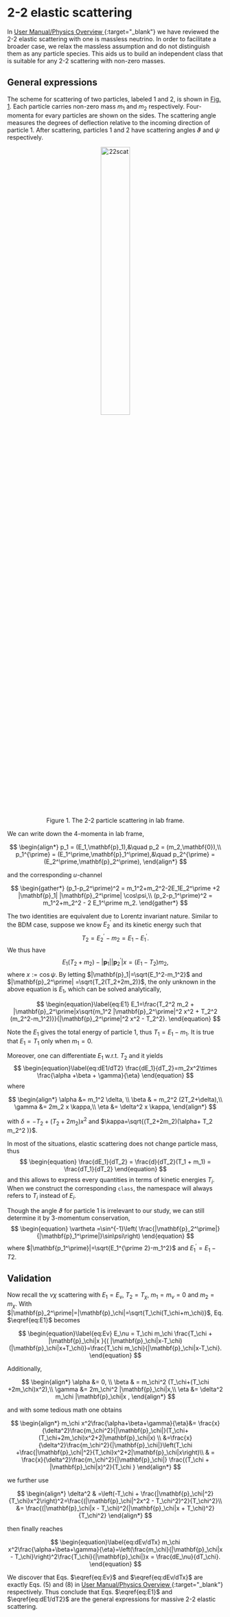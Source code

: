 <script>
window.MathJax = {
  tex: {
    tags: "ams"  // Auto-numbering, AMS based
  }
};
</script>

# 2-2 elastic scattering

In [User Manual/Physics Overview <i class="fa-regular fa-bookmark"></i>](../../manual/overview.md#particle-kinematics){:target="_blank"} we have reviewed the 2-2 elastic scattering with one is massless neutrino.
In order to facilitate a broader case, we relax the massless assumption and do not distinguish them as any particle species.
This aids us to build an independent class that is suitable for any 2-2 scattering with non-zero masses.

## General expressions

The scheme for scattering of two particles, labeled 1 and 2, is shown in [Fig. 1](#22scat). Each particle carries non-zero mass $m_1$ and $m_2$ respectively.
Four-momenta for evary particles are shown on the sides. The scattering angle measures the degrees of deflection relative to the incoming direction of particle 1.
After scattering, particles 1 and 2 have scattering angles $\vartheta$ and $\psi$ respectively. 

<figure id="22scat">
<center><img src="../../../figs/22scat.svg" alt="22scat" style="width: 40%;">
<figcaption>Figure 1. The 2-2 particle scattering in lab frame.
</figure>

<!-- We can write down the 4-momenta in c.m. frame

$$
\begin{align*}
p_1^c &= (E_1^c,\mathbf{p}),\\
p_2^c &= (E_2^c,-\mathbf{p}),\\
p_1^{c\prime} &= (E_1^c,\mathbf{p}^\prime),\\
p_2^{c\prime} &= (E_2^c,-\mathbf{p}^\prime).\\
\end{align*}
$$

The energies do not change due to elastic scattering only deflects momenta directions.
We also have the following relations in c.m. frame [[1](#bib_ConceptQFT)],

$$
\begin{align}
E_1^c &=\frac{1}{2\sqrt{s}}(s+m_1^2-m_2^2)=E_1^{c\prime},\\
E_2^c &=\frac{1}{2\sqrt{s}}(s+m_2^2-m_1^2)=E_2^{c\prime},\\
|\mathbf{p}| & =\frac{1}{2\sqrt{s}} \lambda^{1/2}(s,m_1^2,m_2^2)=|\mathbf{p}^\prime|,
\end{align}
$$

where
$$
\begin{equation}
\lambda(x,y,z)= x^2+y^2+z^2-2(xy+yz+xz)
\end{equation}
$$
is the K&auml;llen lambda function.
 -->

We can write down the 4-momenta in lab frame,

$$
\begin{align*}
p_1 = (E_1,\mathbf{p}_1),&\quad p_2 = (m_2,\mathbf{0}),\\
p_1^{\prime} = (E_1^\prime,\mathbf{p}_1^\prime),&\quad p_2^{\prime} = (E_2^\prime,\mathbf{p}_2^\prime),
\end{align*}
$$

<!-- and the following identities [[1](#bib_ConceptQFT)],

$$
\begin{align}
E_1 &=\frac{1}{2m_2}(s-m_1^2-m_2^2),\\
E_1^\prime &=\frac{1}{2m_2}(m_1^2+m_2^2-u),\\
E_2^\prime &=\frac{1}{2m_2}(2m_2^2-t),
\end{align}
$$

where $s$, $t$ and $u$ are the Mandelstam variables and statisfy
$$
\begin{equation}\label{eq:Man_relation}
s+t+u = 2(m_1^2+m_2^2).
\end{equation}
$$ -->

and the corresponding $u$-channel 

$$
\begin{gather*}
(p_1-p_2^\prime)^2 = m_1^2+m_2^2-2E_1E_2^\prime +2 |\mathbf{p}_1| |\mathbf{p}_2^\prime| \cos\psi,\\
(p_2-p_1^\prime)^2 = m_1^2+m_2^2 - 2 E_1^\prime m_2.
\end{gather*}
$$

The two identities are equivalent due to Lorentz invariant nature.
Similar to the BDM case, suppose we know $E_2^\prime$ and its kinetic energy such that
$$
T_2 = E^\prime_2 - m_2 = E_1 - E_1^\prime.
$$
We thus have 
$$
\begin{equation}
E_1 (T_2+m_2) -|\mathbf{p}_1||\mathbf{p}_2^\prime| x = (E_1-T_2)m_2,
\end{equation}
$$
where $x:= \cos\psi$. By letting $|\mathbf{p}_1|=\sqrt{E_1^2-m_1^2}$ and $|\mathbf{p}_2^\prime| =\sqrt{T_2(T_2+2m_2)}$, the only unknown in the above equation is $E_1$, which can be solved analytically,

$$
\begin{equation}\label{eq:E1}
E_1=\frac{T_2^2 m_2 + |\mathbf{p}_2^\prime|x\sqrt{m_1^2 |\mathbf{p}_2^\prime|^2 x^2 + T_2^2 (m_2^2-m_1^2)}}{|\mathbf{p}_2^\prime|^2 x^2 - T_2^2}.
\end{equation}
$$

Note the $E_1$ gives the total energy of particle 1, thus $T_1=E_1 - m_1$. It is true that $E_1 = T_1$ only when $m_1=0$.


Moreover, one can differentiate $E_1$ w.r.t. $T_2$ and it yields
$$
\begin{equation}\label{eq:dE1/dT2}
\frac{dE_1}{dT_2}=m_2x^2\times \frac{\alpha +\beta + \gamma}{\eta}
\end{equation}
$$
where

$$
\begin{align*}
\alpha &= m_1^2 \delta, \\
\beta & = m_2^2 (2T_2+\delta),\\
\gamma &= 2m_2 x \kappa,\\
\eta &= \delta^2  x \kappa,
\end{align*}
$$

with $\delta=-T_2 + (T_2 + 2m_2)x^2$ and $\kappa=\sqrt{(T_2+2m_2)(\alpha+ T_2 m_2^2 )}$.

In most of the situations, elastic scattering does not change particle mass, thus
$$
\begin{equation}
\frac{dE_1}{dT_2} = \frac{d}{dT_2}(T_1 + m_1) = \frac{dT_1}{dT_2}
\end{equation}
$$
and this allows to express every quantities in terms of kinetic energies $T_i$.
When we construct the corresponding `class`, the namespace will always refers to $T_i$ instead of $E_i$.


Though the angle $\vartheta$ for particle 1 is irrelevant to our study, we can still determine it by 3-momentum conservation,
$$
\begin{equation}
\vartheta =\sin^{-1}\left( \frac{|\mathbf{p}_2^\prime|}{|\mathbf{p}_1^\prime|}\sin\psi\right)
\end{equation}
$$
where $|\mathbf{p_1^\prime}|=\sqrt{E_1^{\prime 2}-m_1^2}$ and $E_1^\prime = E_1-T2$.

## Validation

Now recall the $\nu\chi$ scattering 
with $E_1=E_\nu$, $T_2=T_\chi$, $m_1=m_\nu=0$ and $m_2=m_\chi$.
With $|\mathbf{p}_2^\prime|=|\mathbf{p}_\chi|=\sqrt{T_\chi(T_\chi+m_\chi)}$, Eq. $\eqref{eq:E1}$ becomes

$$
\begin{equation}\label{eq:Ev}
E_\nu = T_\chi m_\chi \frac{T_\chi + |\mathbf{p}_\chi|x }{( |\mathbf{p}_\chi|x-T_\chi)(|\mathbf{p}_\chi|x+T_\chi)}=\frac{T_\chi m_\chi}{|\mathbf{p}_\chi|x-T_\chi}.
\end{equation}
$$

Additionally,

$$
\begin{align*}
\alpha &= 0, \\
\beta & = m_\chi^2 (T_\chi+(T_\chi +2m_\chi)x^2),\\
\gamma &= 2m_\chi^2 |\mathbf{p}_\chi|x,\\
\eta &= \delta^2 m_\chi |\mathbf{p}_\chi|x ,
\end{align*}
$$

and with some tedious math one obtains

$$
\begin{align*}
m_\chi x^2\frac{\alpha+\beta+\gamma}{\eta}&= \frac{x}{\delta^2}\frac{m_\chi^2}{|\mathbf{p}_\chi|}(T_\chi+(T_\chi+2m_\chi)x^2+2|\mathbf{p}_\chi|x) \\
&=\frac{x}{\delta^2}\frac{m_\chi^2}{|\mathbf{p}_\chi|}\left(T_\chi +\frac{|\mathbf{p}_\chi|^2}{T_\chi}x^2+2|\mathbf{p}_\chi|x\right)\\
& = \frac{x}{\delta^2}\frac{m_\chi^2}{|\mathbf{p}_\chi|} \frac{(T_\chi + |\mathbf{p}_\chi|x)^2}{T_\chi }
\end{align*}
$$

we further use

$$
\begin{align*}
\delta^2 & =\left(-T_\chi + \frac{|\mathbf{p}_\chi|^2}{T_\chi}x^2\right)^2=\frac{(|\mathbf{p}_\chi|^2x^2 - T_\chi^2)^2}{T_\chi^2}\\
&= \frac{(|\mathbf{p}_\chi|x - T_\chi)^2(|\mathbf{p}_\chi|x + T_\chi)^2}{T_\chi^2}
\end{align*}
$$

then finally reaches

$$
\begin{equation}\label{eq:dEv/dTx}
m_\chi x^2\frac{\alpha+\beta+\gamma}{\eta}=\left(\frac{m_\chi}{|\mathbf{p}_\chi|x - T_\chi}\right)^2\frac{T_\chi}{|\mathbf{p}_\chi|}x = \frac{dE_\nu}{dT_\chi}.
\end{equation}
$$


We discover that Eqs. $\eqref{eq:Ev}$ and $\eqref{eq:dEv/dTx}$ are exactly Eqs. (5) and (8) in [User Manual/Physics Overview <i class="fa-regular fa-bookmark"></i>](../../manual/overview.md#constraint-by-positive-definite-e_nu){:target="_blank"} respectively.
Thus conclude that
Eqs. $\eqref{eq:E1}$ and $\eqref{eq:dE1/dT2}$ are the general expressions for massive 2-2 elastic scattering.



<!-- 1. <p id="bib_ConceptQFT">V. Ilisie, *Concepts in quantum field theory: A practitioner's toolkit*, Springer (2016)</p>  -->